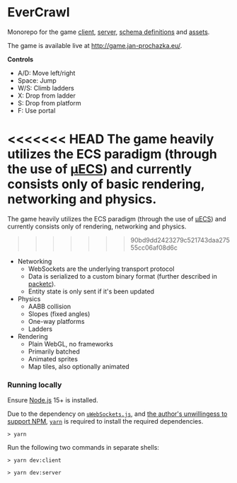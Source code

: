# EverCrawl

Monorepo for the game [client](./client), [server](./server), [schema definitions](./schemas) and [assets](./assets).

The game is available live at http://game.jan-prochazka.eu/.

**Controls**

* A/D: Move left/right
* Space: Jump
* W/S: Climb ladders
* X: Drop from ladder
* S: Drop from platform
* F: Use portal

<<<<<<< HEAD
The game heavily utilizes the ECS paradigm (through the use of [μECS](https://github.com/jprochazk/uecs)) and currently consists only of basic rendering, networking and physics.
=======
The game heavily utilizes the ECS paradigm (through the use of [μECS](https://github.com/jprochazk/uecs)) and currently consists only of rendering, networking and physics.
>>>>>>> 90bd9dd2423279c521743daa27555cc06af08d6c

* Networking
  * WebSockets are the underlying transport protocol
  * Data is serialized to a custom binary format (further described in [packetc](https://github.com/EverCrawl/packetc)).
  * Entity state is only sent if it's been updated
* Physics
  * AABB collision
  * Slopes (fixed angles)
  * One-way platforms
  * Ladders
* Rendering
  * Plain WebGL, no frameworks
  * Primarily batched
  * Animated sprites
  * Map tiles, also optionally animated

### Running locally

Ensure [Node.js](https://nodejs.org/) 15+ is installed. 

Due to the dependency on [`uWebSockets.js`](https://github.com/uNetworking/uWebSockets.js), and [the author's unwillingess to support NPM](https://github.com/uNetworking/uWebSockets.js/discussions/413), [`yarn`](https://yarnpkg.com/) is required to install the required dependencies.

```
> yarn
```

Run the following two commands in separate shells:
```
> yarn dev:client
```
```
> yarn dev:server
```